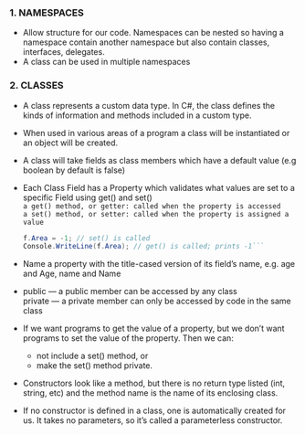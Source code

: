 ### 1. NAMESPACES    
 - Allow structure for our code. Namespaces can be nested so having a namespace contain another namespace
    but also contain classes, interfaces, delegates.    
 - A class can be used in multiple namespaces 
   
### 2. CLASSES   
 - A class represents a custom data type. In C#, the class defines the kinds of information and methods
   included in a custom type.   
 - When used in various areas of a program a class will be instantiated or an object will be created.    
 - A class will take fields as class members which have a default value (e.g boolean by default is false)   
 - Each Class Field has a Property which validates what values are set to a specific Field using get() and set()   
    ```a get() method, or getter: called when the property is accessed```   
    ```a set() method, or setter: called when the property is assigned a value```   

    ```C# Forest f = new Forest();
    f.Area = -1; // set() is called
    Console.WriteLine(f.Area); // get() is called; prints -1```
- Name a property with the title-cased version of its field’s name, e.g. age and Age, name and Name   
- public — a public member can be accessed by any class   
  private — a private member can only be accessed by code in the same class


 - If we want programs to get the value of a property, but we don’t want programs to set the value of the property. Then we can:   
    - not include a set() method, or    
    - make the set() method private.   

- Constructors look like a method, but there is no return type listed (int, string, etc) and the method name is the name of its enclosing class.
- If no constructor is defined in a class, one is automatically created for us. It takes no parameters, so it’s called a parameterless constructor.
